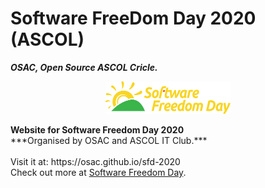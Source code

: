 # Software FreeDom Day 2020 (ASCOL) <br>
***OSAC, Open Source ASCOL Cricle.***
<p align="center">
<img src="img/logo.png">
</p>
<b>Website for Software Freedom Day 2020</b><br>
***Organised by OSAC and ASCOL IT Club.***<br><br>
Visit it at: https://osac.github.io/sfd-2020<br>
Check out more at <a href="http://softwarefreedomday.org"> Software Freedom Day</a>.
